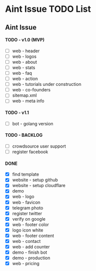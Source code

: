 # Aint Issue TODO List

## Aint Issue

#### TODO - v1.0 (MVP)

- [ ] web - header
- [ ] web - logos
- [ ] web - about
- [ ] web - stats
- [ ] web - faq
- [ ] web - action
- [ ] web - tutorials under construction
- [ ] web - co-founders
- [ ] sitemap.xml
- [ ] web - meta info

#### TODO - v1.1

- [ ] bot - golang version

#### TODO - BACKLOG

- [ ] crowdsource user support
- [ ] register facebook

#### DONE

- [x] find template
- [x] website - setup github
- [x] website - setup cloudflare
- [x] demo
- [x] web - logo
- [x] web - favicon
- [x] telegram photo
- [x] register twitter
- [x] verify on google
- [x] web - footer color
- [x] logo icon white
- [x] web - footer content
- [x] web - contact
- [x] web - add counter
- [x] demo - finish bot
- [x] demo - production
- [x] web - pricing
